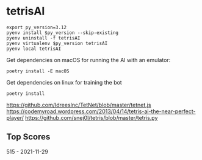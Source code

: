 # tetrisAI

```
export py_version=3.12
pyenv install $py_version --skip-existing
pyenv uninstall -f tetrisAI
pyenv virtualenv $py_version tetrisAI
pyenv local tetrisAI
```

Get dependencies on macOS for running the AI with an emulator:
```
poetry install -E macOS
```

Get dependencies on linux for training the bot
```
poetry install
```

https://github.com/IdreesInc/TetNet/blob/master/tetnet.js
https://codemyroad.wordpress.com/2013/04/14/tetris-ai-the-near-perfect-player/
https://github.com/snej0l/tetris/blob/master/tetris.py


## Top Scores
515 - 2021-11-29
